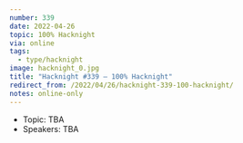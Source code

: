 ```yaml
---
number: 339
date: 2022-04-26
topic: 100% Hacknight
via: online
tags:
  - type/hacknight
image: hacknight_0.jpg
title: "Hacknight #339 – 100% Hacknight"
redirect_from: /2022/04/26/hacknight-339-100-hacknight/
notes: online-only
---
```


* Topic:
TBA
* Speakers:
TBA
